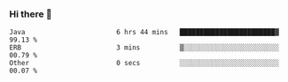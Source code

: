 ### Hi there 👋

<!--START_SECTION:waka-->

```text
Java                       6 hrs 44 mins   ████████████████████████▓   99.13 %
ERB                        3 mins          ▒░░░░░░░░░░░░░░░░░░░░░░░░   00.79 %
Other                      0 secs          ░░░░░░░░░░░░░░░░░░░░░░░░░   00.07 %
```

<!--END_SECTION:waka-->

<!--
**jerry-shao/jerry-shao** is a ✨ _special_ ✨ repository because its `README.md` (this file) appears on your GitHub profile.

Here are some ideas to get you started:

- 🔭 I’m currently working on ...
- 🌱 I’m currently learning ...
- 👯 I’m looking to collaborate on ...
- 🤔 I’m looking for help with ...
- 💬 Ask me about ...
- 📫 How to reach me: ...
- 😄 Pronouns: ...
- ⚡ Fun fact: ...
-->
